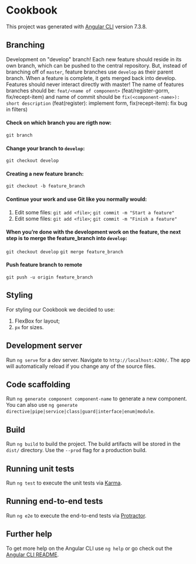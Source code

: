 # Cookbook

This project was generated with [Angular CLI](https://github.com/angular/angular-cli) version 7.3.8.

## Branching

Development on "develop" branch!
Each new feature should reside in its own branch, which can be pushed to the central repository. But, instead of branching off of `master`, feature branches use `develop` as their parent branch. When a feature is complete, it gets merged back into develop. 
Features should never interact directly with master!
The name of features branches should be: `feat/<name of component>` (feat/register-gorm, fix/recept-item) and name of commit should be  `fix(<component-name>): short description` (feat(register): implement form, fix(recept-item): fix bug in filters)

#### Check on which branch you are rigth now:
`git branch`
#### Change your branch to `develop`:
`git checkout develop`
#### Creating a new feature branch:
`git checkout -b feature_branch`
#### Continue your work and use Git like you normally would:
1) Edit some files:
`git add <file>`;
`git commit -m "Start a feature"`
2) Edit some files:
`git add <file>`;
`git commit -m "Finish a feature"`
#### When you’re done with the development work on the feature, the next step is to merge the feature_branch into `develop`:
`git checkout develop`
`git merge feature_branch`
#### Push feature branch to remote
`git push -u origin feature_branch`


## Styling

For styling our Cookbook we decided to use:
1) FlexBox for layout;
2) `px` for sizes.

## Development server

Run `ng serve` for a dev server. Navigate to `http://localhost:4200/`. The app will automatically reload if you change any of the source files.

## Code scaffolding

Run `ng generate component component-name` to generate a new component. You can also use `ng generate directive|pipe|service|class|guard|interface|enum|module`.

## Build

Run `ng build` to build the project. The build artifacts will be stored in the `dist/` directory. Use the `--prod` flag for a production build.

## Running unit tests

Run `ng test` to execute the unit tests via [Karma](https://karma-runner.github.io).

## Running end-to-end tests

Run `ng e2e` to execute the end-to-end tests via [Protractor](http://www.protractortest.org/).

## Further help

To get more help on the Angular CLI use `ng help` or go check out the [Angular CLI README](https://github.com/angular/angular-cli/blob/master/README.md).
